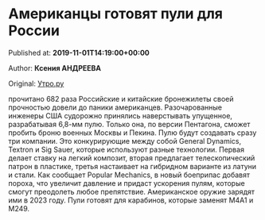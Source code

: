 
# Американцы готовят пули для России

Published at: **2019-11-01T14:19:00+00:00**

Author: **Ксения АНДРЕЕВА**

Original: [Утро.ру](https://utro.ru/army/2019/11/01/1422995.shtml)

прочитано 682 раза
Российские и китайские бронежилеты своей прочностью довели до паники американцев. Разочарованные инженеры США судорожно принялись наверстывать упущенное, разрабатывая 6,8-мм пулю.
Только она, по версии Пентагона, сможет пробить броню военных Москвы и Пекина. Пулю будут создавать сразу три компании. Это конкурирующие между собой General Dynamics, Textron и Sig Sauer, которые используют разные технологии. Первая делает ставку на легкий композит, вторая предлагает телескопический патрон в пластике, третья настаивает на гибридном варианте из латуни и стали.
Как сообщает Popular Mechanics, в новый боеприпас добавят пороха, что увеличит давление и придаст ускорения пулям, которые смогут преодолеть любое препятствие. Американское оружие зарядят ими в 2023 году. Пули готовят для карабинов, которые заменят M4A1 и M249.
